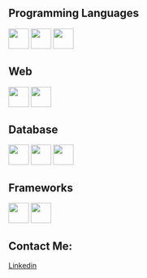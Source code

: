 ## Programming Languages
<div style="display: inline_block">
  <img src="https://cdn.jsdelivr.net/gh/devicons/devicon/icons/java/java-original.svg" style="width:40px;height:40px"/>
  <img src="https://cdn.jsdelivr.net/gh/devicons/devicon/icons/c/c-original.svg" style="width:40px;height:40px"/>
  <img src="https://cdn.jsdelivr.net/gh/devicons/devicon/icons/javascript/javascript-original.svg" style="width:40px;height:40px"/>
</div>

## Web
<div style="display: inline_block">
  <img src="https://cdn.jsdelivr.net/gh/devicons/devicon/icons/html5/html5-original.svg" style="width:40px;height:40px"/>
  <img src="https://cdn.jsdelivr.net/gh/devicons/devicon/icons/css3/css3-original.svg" style="width:40px;height:40px"/> 
</div>

## Database
<div style="display: inline_block">
  <img src="https://cdn.jsdelivr.net/gh/devicons/devicon/icons/mongodb/mongodb-original.svg" style="width:40px;height:40px" />
  <img src="https://cdn.jsdelivr.net/gh/devicons/devicon/icons/mysql/mysql-original.svg" style="width:40px;height:40px"//>
  <img src="https://cdn.jsdelivr.net/gh/devicons/devicon/icons/postgresql/postgresql-original.svg" style="width:40px;height:40px"/>
</div>


## Frameworks
<div style="display: inline_block">
  <img src="https://cdn.jsdelivr.net/gh/devicons/devicon/icons/react/react-original.svg" style="width:40px;height:40px"/>
  <img src="https://cdn.jsdelivr.net/gh/devicons/devicon/icons/bootstrap/bootstrap-original.svg" style="width:40px;height:40px"/>
</div>

## Contact Me:

[Linkedin](linkedin.com/in/leokamei)
